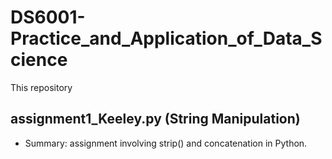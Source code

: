 # DS6001-Practice_and_Application_of_Data_Science

This repository 

## assignment1_Keeley.py (String Manipulation)
- Summary: assignment involving strip() and concatenation in Python.


